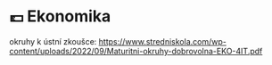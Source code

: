 # :pound: Ekonomika

okruhy k ústní zkoušce: https://www.stredniskola.com/wp-content/uploads/2022/09/Maturitni-okruhy-dobrovolna-EKO-4IT.pdf
